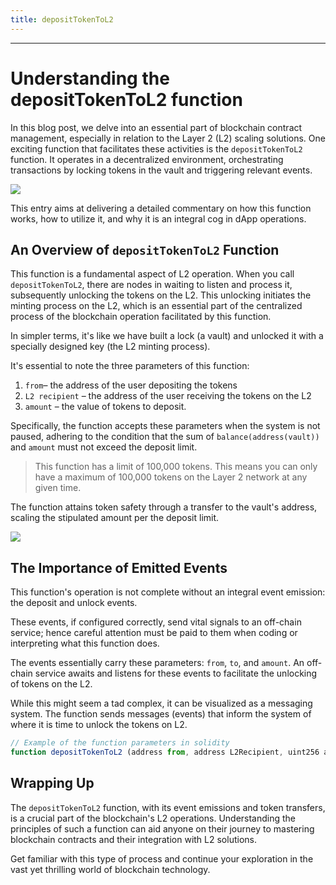 ```yaml
---
title: depositTokenToL2
---
```




---

# Understanding the depositTokenToL2 function

In this blog post, we delve into an essential part of blockchain contract management, especially in relation to the Layer 2 (L2) scaling solutions. One exciting function that facilitates these activities is the `depositTokenToL2` function. It operates in a decentralized environment, orchestrating transactions by locking tokens in the vault and triggering relevant events.

![](https://cdn.videotap.com/pfxr2xqJnxlfGXz1ojht-5.66.png)

This entry aims at delivering a detailed commentary on how this function works, how to utilize it, and why it is an integral cog in dApp operations.

## An Overview of `depositTokenToL2` Function

This function is a fundamental aspect of L2 operation. When you call `depositTokenToL2`, there are nodes in waiting to listen and process it, subsequently unlocking the tokens on the L2. This unlocking initiates the minting process on the L2, which is an essential part of the centralized process of the blockchain operation facilitated by this function.

In simpler terms, it's like we have built a lock (a vault) and unlocked it with a specially designed key (the L2 minting process).

It's essential to note the three parameters of this function:

1. `from`– the address of the user depositing the tokens
2. `L2 recipient` – the address of the user receiving the tokens on the L2
3. `amount` – the value of tokens to deposit.

Specifically, the function accepts these parameters when the system is not paused, adhering to the condition that the sum of `balance(address(vault))` and `amount` must not exceed the deposit limit.

> This function has a limit of 100,000 tokens. This means you can only have a maximum of 100,000 tokens on the Layer 2 network at any given time.

The function attains token safety through a transfer to the vault's address, scaling the stipulated amount per the deposit limit.

![](https://cdn.videotap.com/VZtxKixeFPCh2aosAGVO-59.4.png)

## The Importance of Emitted Events

This function's operation is not complete without an integral event emission: the deposit and unlock events.

These events, if configured correctly, send vital signals to an off-chain service; hence careful attention must be paid to them when coding or interpreting what this function does.

The events essentially carry these parameters: `from`, `to`, and `amount`. An off-chain service awaits and listens for these events to facilitate the unlocking of tokens on the L2.

While this might seem a tad complex, it can be visualized as a messaging system. The function sends messages (events) that inform the system of where it is time to unlock the tokens on L2.

```js
// Example of the function parameters in solidity
function depositTokenToL2 (address from, address L2Recipient, uint256 amount) external {/* function body*/}
```

## Wrapping Up

The `depositTokenToL2` function, with its event emissions and token transfers, is a crucial part of the blockchain's L2 operations. Understanding the principles of such a function can aid anyone on their journey to mastering blockchain contracts and their integration with L2 solutions.

Get familiar with this type of process and continue your exploration in the vast yet thrilling world of blockchain technology.
